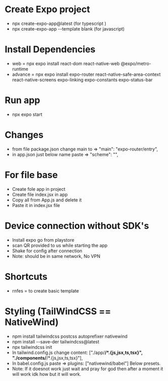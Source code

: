 # Create Expo project
- npx create-expo-app@latest (for typescript )
- npx create-expo-app <project name> --template blank (for javascript)


# Install Dependencies
- web = npx expo install react-dom react-native-web @expo/metro-runtime
- advance = npx expo install expo-router react-native-safe-area-context react-native-screens expo-linking expo-constants expo-status-bar


# Run app
- npx expo start

# Changes 
- from file package.json change main to =>  "main": "expo-router/entry",
- in app.json just below name paste => "scheme": "<project name>",

# For file base
- Create fole app in project
- Create file index.jsx in app
- Copy all from App.js and delete it
- Paste it in index.jsx file

# Device connection without SDK's
- Install expo go from playstore 
- scan QR provided to us while starting the app 
- Shake for config after connection
- Note: should be in same network, No VPN

# Shortcuts
- rnfes = to create basic template

# Styling (TailWindCSS == NativeWind)
- npm install tailwindcss postcss autoprefixer nativewind
- npm install --save-der tailwindcss@latest
- npx tailwindcss init 
- In tailwind.config.js change content: ["./app/**/*.{js,jsx,ts,tsx}", "./components/**/*.{js,jsx,ts,tsx}"],
- In babel.config.js paste => plugins: ["nativewind/babel"]  Below presets.
- Note: If it doesnot work just wait and pray for god then after a moment it will work idk how but it will work.
